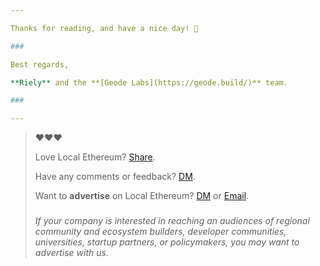 ```yaml
---

Thanks for reading, and have a nice day! 🌸

###

Best regards,

**Riely** and the **[Geode Labs](https://geode.build/)** team.

###

---
```


> ❤️❤️❤️
>
> Love Local Ethereum? [Share](https://localethereum.beehiiv.com/subscribe).
>
> Have any comments or feedback? [DM](http://t.me/rielychen).
>
> Want to **advertise** on Local Ethereum? [DM](http://t.me/rielychen) or [Email](mailto:hello@geodework.com).
>
> ###
>
> _If your company is interested in reaching an audiences of regional community and ecosystem builders, developer communities, universities, startup partners, or policymakers, you may want to advertise with us._
